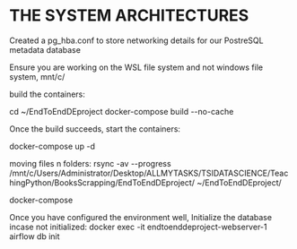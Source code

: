 # THE SYSTEM ARCHITECTURES

Created a pg_hba.conf to store networking details for our PostreSQL metadata database

Ensure you are working on the WSL file system and not windows file system, mnt/c/

build the containers:

cd ~/EndToEndDEproject
docker-compose build --no-cache

Once the build succeeds, start the containers:

docker-compose up -d

moving files n folders:
rsync -av --progress /mnt/c/Users/Administrator/Desktop/ALLMYTASKS/TSIDATASCIENCE/TeachingPython/BooksScrapping/EndToEndDEproject/ ~/EndToEndDEproject/

docker-compose 

Once you have configured the environment well, 
Initialize the database incase not initialized:
docker exec -it endtoenddeproject-webserver-1 airflow db init

